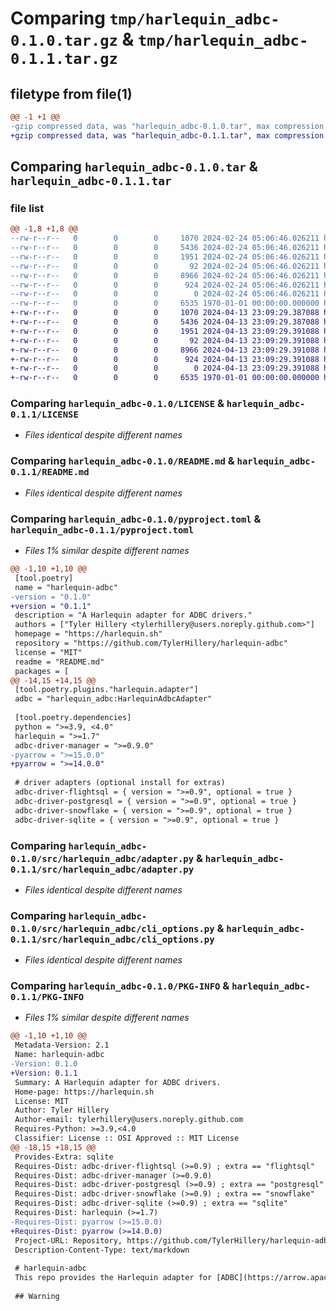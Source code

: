 # Comparing `tmp/harlequin_adbc-0.1.0.tar.gz` & `tmp/harlequin_adbc-0.1.1.tar.gz`

## filetype from file(1)

```diff
@@ -1 +1 @@
-gzip compressed data, was "harlequin_adbc-0.1.0.tar", max compression
+gzip compressed data, was "harlequin_adbc-0.1.1.tar", max compression
```

## Comparing `harlequin_adbc-0.1.0.tar` & `harlequin_adbc-0.1.1.tar`

### file list

```diff
@@ -1,8 +1,8 @@
--rw-r--r--   0        0        0     1070 2024-02-24 05:06:46.026211 harlequin_adbc-0.1.0/LICENSE
--rw-r--r--   0        0        0     5436 2024-02-24 05:06:46.026211 harlequin_adbc-0.1.0/README.md
--rw-r--r--   0        0        0     1951 2024-02-24 05:06:46.026211 harlequin_adbc-0.1.0/pyproject.toml
--rw-r--r--   0        0        0       92 2024-02-24 05:06:46.026211 harlequin_adbc-0.1.0/src/harlequin_adbc/__init__.py
--rw-r--r--   0        0        0     8966 2024-02-24 05:06:46.026211 harlequin_adbc-0.1.0/src/harlequin_adbc/adapter.py
--rw-r--r--   0        0        0      924 2024-02-24 05:06:46.026211 harlequin_adbc-0.1.0/src/harlequin_adbc/cli_options.py
--rw-r--r--   0        0        0        0 2024-02-24 05:06:46.026211 harlequin_adbc-0.1.0/src/harlequin_adbc/py.typed
--rw-r--r--   0        0        0     6535 1970-01-01 00:00:00.000000 harlequin_adbc-0.1.0/PKG-INFO
+-rw-r--r--   0        0        0     1070 2024-04-13 23:09:29.387088 harlequin_adbc-0.1.1/LICENSE
+-rw-r--r--   0        0        0     5436 2024-04-13 23:09:29.387088 harlequin_adbc-0.1.1/README.md
+-rw-r--r--   0        0        0     1951 2024-04-13 23:09:29.391088 harlequin_adbc-0.1.1/pyproject.toml
+-rw-r--r--   0        0        0       92 2024-04-13 23:09:29.391088 harlequin_adbc-0.1.1/src/harlequin_adbc/__init__.py
+-rw-r--r--   0        0        0     8966 2024-04-13 23:09:29.391088 harlequin_adbc-0.1.1/src/harlequin_adbc/adapter.py
+-rw-r--r--   0        0        0      924 2024-04-13 23:09:29.391088 harlequin_adbc-0.1.1/src/harlequin_adbc/cli_options.py
+-rw-r--r--   0        0        0        0 2024-04-13 23:09:29.391088 harlequin_adbc-0.1.1/src/harlequin_adbc/py.typed
+-rw-r--r--   0        0        0     6535 1970-01-01 00:00:00.000000 harlequin_adbc-0.1.1/PKG-INFO
```

### Comparing `harlequin_adbc-0.1.0/LICENSE` & `harlequin_adbc-0.1.1/LICENSE`

 * *Files identical despite different names*

### Comparing `harlequin_adbc-0.1.0/README.md` & `harlequin_adbc-0.1.1/README.md`

 * *Files identical despite different names*

### Comparing `harlequin_adbc-0.1.0/pyproject.toml` & `harlequin_adbc-0.1.1/pyproject.toml`

 * *Files 1% similar despite different names*

```diff
@@ -1,10 +1,10 @@
 [tool.poetry]
 name = "harlequin-adbc"
-version = "0.1.0"
+version = "0.1.1"
 description = "A Harlequin adapter for ADBC drivers."
 authors = ["Tyler Hillery <tylerhillery@users.noreply.github.com>"]
 homepage = "https://harlequin.sh"
 repository = "https://github.com/TylerHillery/harlequin-adbc"
 license = "MIT"
 readme = "README.md"
 packages = [
@@ -14,15 +14,15 @@
 [tool.poetry.plugins."harlequin.adapter"]
 adbc = "harlequin_adbc:HarlequinAdbcAdapter"
 
 [tool.poetry.dependencies]
 python = ">=3.9, <4.0"
 harlequin = ">=1.7"
 adbc-driver-manager = ">=0.9.0"
-pyarrow = ">=15.0.0"
+pyarrow = ">=14.0.0"
 
 # driver adapters (optional install for extras)
 adbc-driver-flightsql = { version = ">=0.9", optional = true }
 adbc-driver-postgresql = { version = ">=0.9", optional = true }
 adbc-driver-snowflake = { version = ">=0.9", optional = true }
 adbc-driver-sqlite = { version = ">=0.9", optional = true }
```

### Comparing `harlequin_adbc-0.1.0/src/harlequin_adbc/adapter.py` & `harlequin_adbc-0.1.1/src/harlequin_adbc/adapter.py`

 * *Files identical despite different names*

### Comparing `harlequin_adbc-0.1.0/src/harlequin_adbc/cli_options.py` & `harlequin_adbc-0.1.1/src/harlequin_adbc/cli_options.py`

 * *Files identical despite different names*

### Comparing `harlequin_adbc-0.1.0/PKG-INFO` & `harlequin_adbc-0.1.1/PKG-INFO`

 * *Files 1% similar despite different names*

```diff
@@ -1,10 +1,10 @@
 Metadata-Version: 2.1
 Name: harlequin-adbc
-Version: 0.1.0
+Version: 0.1.1
 Summary: A Harlequin adapter for ADBC drivers.
 Home-page: https://harlequin.sh
 License: MIT
 Author: Tyler Hillery
 Author-email: tylerhillery@users.noreply.github.com
 Requires-Python: >=3.9,<4.0
 Classifier: License :: OSI Approved :: MIT License
@@ -18,15 +18,15 @@
 Provides-Extra: sqlite
 Requires-Dist: adbc-driver-flightsql (>=0.9) ; extra == "flightsql"
 Requires-Dist: adbc-driver-manager (>=0.9.0)
 Requires-Dist: adbc-driver-postgresql (>=0.9) ; extra == "postgresql"
 Requires-Dist: adbc-driver-snowflake (>=0.9) ; extra == "snowflake"
 Requires-Dist: adbc-driver-sqlite (>=0.9) ; extra == "sqlite"
 Requires-Dist: harlequin (>=1.7)
-Requires-Dist: pyarrow (>=15.0.0)
+Requires-Dist: pyarrow (>=14.0.0)
 Project-URL: Repository, https://github.com/TylerHillery/harlequin-adbc
 Description-Content-Type: text/markdown
 
 # harlequin-adbc
 This repo provides the Harlequin adapter for [ADBC](https://arrow.apache.org/adbc/main/index.html) (arrow database connectivity).
 
 ## Warning
```

